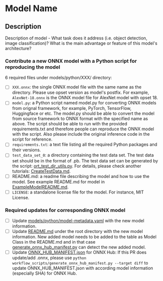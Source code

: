 # Model Name

## Description
Description of model - What task does it address (i.e. object detection, image classification)? What is the main advantage or feature of this model's architecture?

<!-- All ONNX models must pass the ONNX model checker before contribution. The snippet of code below can be used to perform the check. If any errors are encountered, it implies the check has failed.

```
import onnx
from onnx import checker
model_proto = onnx.load("path to .onnx file")
checker.check_model(model_proto, full_check=True)
```
-->

### Contribute a new ONNX model with a Python script for reproducing the model
6 required files under models/python/XXX/ directory:
- [ ] `XXX.onnx`: the single ONNX model file with the same name as the directory. Please use opset version as model's postfix. For example, `AlexNet-18.onnx` is the ONNX model file for AlexNet model with opset 18.
- [ ] `model.py`: a Python script named model.py for converting ONNX models from orignal framework, for example, PyTorch, TensorFlow, Huggingface or etc. The model.py should be able to convert the model from source framework to ONNX format with the specified name as above. The script should be able to run with the provided requirements.txt and therefore people can reproduce the ONNX model with the script. Also please include the original inference code in the script for reference.
- [ ] `requirements.txt`: a text file listing all the required Python packages and their versions.
- [ ] `test_data_set_0`: a directory containing the test data set. The test data set should be in the format of .pb. The test data set can be generated by the script: [ort_test_dir_utils.py](../workflow_scripts/ort_test_dir_utils.py). For details, please check another tutorials: [CreateTestData.md](../docs/CreateTestData.md).
- [ ] README.md: a readme file describing the model and how to use the model. See example README.md for model in [ExampleModelREADME.md](../docs/ExampleModelREADME.md).
- [ ] `LICENSE`: a standalone license file for the model. For instance, MIT License.

<!-- The ONNX file needs to pass onnx.checker with full_check and the test data set needs to be validated by onnxruntime from CI pipelines. Besides, the CI will run mlagility's benchit to test the model. -->

### Required updates for corresponding ONNX model
- [ ] Update [models/python/model-metadata.yaml](../models/python/model-metadata.yaml) with the new model information.
- [ ] Update [README.md](../README.md) under the root directory with the new model information. New added model needs to be added to the table as Model Class in the README.md and in that case [generate_onnx_hub_manifest.py](../workflow_scripts/generate_onnx_hub_manifest.py) can detect the new added model.
- [ ] Update [ONNX_HUB_MANIFEST.json](../ONNX_HUB_MANIFEST.json) for ONNX Hub: If this PR does update/add .onnx, please use `python workflow_scripts/generate_onnx_hub_manifest.py --target diff` to update ONNX_HUB_MANIFEST.json with according model information (especially SHA) for ONNX Hub.

<!-- 
Contribute a Gradio Demo to ONNX Organization on Hugging Face. See [ContributeGradio.md](../docs/ContributeGradio.md) for details.
-->
